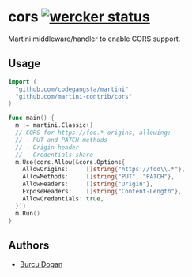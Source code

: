 # cors [![wercker status](https://app.wercker.com/status/4d44f8169ae6c51d0f2d6ffe523bd72e "wercker status")](https://app.wercker.com/project/bykey/4d44f8169ae6c51d0f2d6ffe523bd72e)

Martini middleware/handler to enable CORS support.

## Usage

~~~ go
import (
  "github.com/codegangsta/martini"
  "github.com/martini-contrib/cors"
)

func main() {
  m := martini.Classic()
  // CORS for https://foo.* origins, allowing:
  // - PUT and PATCH methods
  // - Origin header
  // - Credentials share
  m.Use(cors.Allow(&cors.Options{
    AllowOrigins:     []string{"https://foo\\.*"},
    AllowMethods:     []string{"PUT", "PATCH"},
    AllowHeaders:     []string{"Origin"},
    ExposeHeaders:    []string{"Content-Length"},
    AllowCredentials: true,
  }))
  m.Run()
}
~~~

## Authors

* [Burcu Dogan](http://github.com/rakyll)
